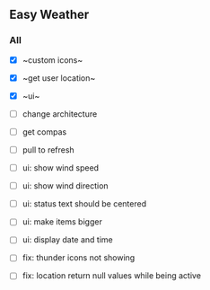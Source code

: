 ## Easy Weather

### All

- [x] ~custom icons~
- [x] ~get user location~
- [x] ~ui~
- [ ] change architecture
- [ ] get compas
- [ ] pull to refresh
- [ ] ui: show wind speed
- [ ] ui: show wind direction
- [ ] ui: status text should be centered
- [ ] ui: make items bigger
- [ ] ui: display date and time

- [ ] fix: thunder icons not showing
- [ ] fix: location return null values while being active
